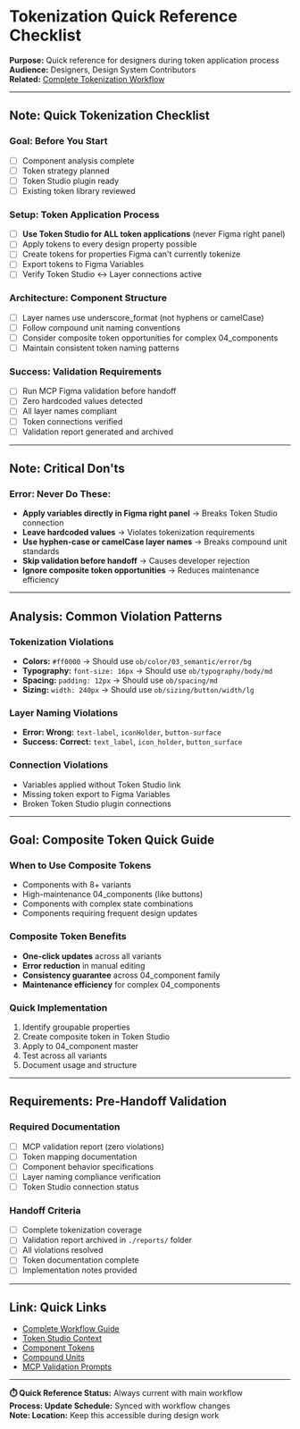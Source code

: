 # Tokenization Quick Reference Checklist

**Purpose:** Quick reference for designers during token application process  
**Audience:** Designers, Design System Contributors  
**Related:** [Complete Tokenization Workflow](../07-workflow/maintainers/13-tokenization-workflow-complete.md)

---

## **Note:** Quick Tokenization Checklist

### **Goal:** Before You Start
- [ ] Component analysis complete
- [ ] Token strategy planned
- [ ] Token Studio plugin ready
- [ ] Existing token library reviewed

### **Setup:** Token Application Process
- [ ] **Use Token Studio for ALL token applications** (never Figma right panel)
- [ ] Apply tokens to every design property possible
- [ ] Create tokens for properties Figma can't currently tokenize
- [ ] Export tokens to Figma Variables
- [ ] Verify Token Studio ↔ Layer connections active

### **Architecture:** Component Structure
- [ ] Layer names use underscore_format (not hyphens or camelCase)
- [ ] Follow compound unit naming conventions
- [ ] Consider composite token opportunities for complex 04_components
- [ ] Maintain consistent token naming patterns

### **Success:** Validation Requirements
- [ ] Run MCP Figma validation before handoff
- [ ] Zero hardcoded values detected
- [ ] All layer names compliant
- [ ] Token connections verified
- [ ] Validation report generated and archived

---

## **Note:** Critical Don'ts

### **Error:** Never Do These:
- **Apply variables directly in Figma right panel** → Breaks Token Studio connection
- **Leave hardcoded values** → Violates tokenization requirements
- **Use hyphen-case or camelCase layer names** → Breaks compound unit standards
- **Skip validation before handoff** → Causes developer rejection
- **Ignore composite token opportunities** → Reduces maintenance efficiency

---

## **Analysis:** Common Violation Patterns

### Tokenization Violations
- **Colors:** `#ff0000` → Should use `ob/color/03_semantic/error/bg`
- **Typography:** `font-size: 16px` → Should use `ob/typography/body/md`
- **Spacing:** `padding: 12px` → Should use `ob/spacing/md`
- **Sizing:** `width: 240px` → Should use `ob/sizing/button/width/lg`

### Layer Naming Violations
- ****Error:** Wrong:** `text-label`, `iconHolder`, `button-surface`
- ****Success:** Correct:** `text_label`, `icon_holder`, `button_surface`

### Connection Violations
- Variables applied without Token Studio link
- Missing token export to Figma Variables
- Broken Token Studio plugin connections

---

## **Goal:** Composite Token Quick Guide

### When to Use Composite Tokens
- Components with 8+ variants
- High-maintenance 04_components (like buttons)
- Components with complex state combinations
- Components requiring frequent design updates

### Composite Token Benefits
- **One-click updates** across all variants
- **Error reduction** in manual editing
- **Consistency guarantee** across 04_component family
- **Maintenance efficiency** for complex 04_components

### Quick Implementation
1. Identify groupable properties
2. Create composite token in Token Studio
3. Apply to 04_component master
4. Test across all variants
5. Document usage and structure

---

## **Requirements:** Pre-Handoff Validation

### Required Documentation
- [ ] MCP validation report (zero violations)
- [ ] Token mapping documentation
- [ ] Component behavior specifications
- [ ] Layer naming compliance verification
- [ ] Token Studio connection status

### Handoff Criteria
- [ ] Complete tokenization coverage
- [ ] Validation report archived in `./reports/` folder
- [ ] All violations resolved
- [ ] Token documentation complete
- [ ] Implementation notes provided

---

## **Link:** Quick Links

- [Complete Workflow Guide](../07-workflow/maintainers/13-tokenization-workflow-complete.md)
- [Token Studio Context](../07-workflow/maintainers/01-tokens-studio-context.md)
- [Component Tokens](./04_component-tokens.md)
- [Compound Units](./compound-units.md)
- [MCP Validation Prompts](../07-workflow/maintainers/prompts/)

---

**⏱️ Quick Reference Status:** Always current with main workflow  
****Process:** Update Schedule:** Synced with workflow changes  
****Note:** Location:** Keep this accessible during design work
